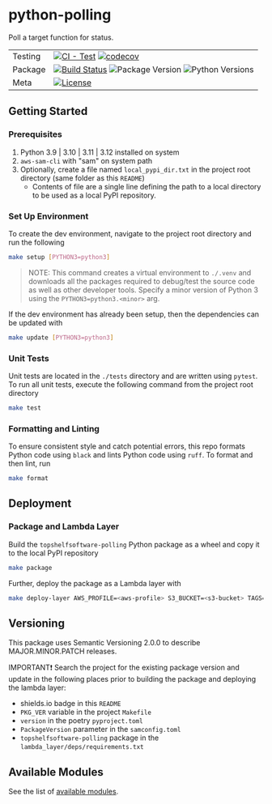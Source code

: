 # python-polling

Poll a target function for status.

| | |
| --- | --- |
| Testing | [![CI - Test](https://github.com/topshelfsoftware/python-polling/actions/workflows/unit-tests.yaml/badge.svg)](https://github.com/topshelfsoftware/python-polling/actions/workflows/unit-tests.yaml) [![codecov](https://codecov.io/gh/topshelfsoftware/python-polling/graph/badge.svg?token=YGAMALL0YD)](https://codecov.io/gh/topshelfsoftware/python-polling) |
| Package | [![Build Status](https://github.com/topshelfsoftware/python-polling/actions/workflows/build.yaml/badge.svg)](https://github.com/topshelfsoftware/python-polling/actions/workflows/build.yaml) ![Package Version](https://img.shields.io/badge/latest-v0.1.0-blue) ![Python Versions](https://img.shields.io/badge/python-3.9_%7C_3.10_%7C_3.11_%7C_3.12-blue?logo=python&logoColor=yellow) |
| Meta | [![License](https://img.shields.io/github/license/topshelfsoftware/python-polling)](https://github.com/topshelfsoftware/python-polling/blob/main/LICENSE) |

## Getting Started

### Prerequisites

1. Python 3.9 | 3.10 | 3.11 | 3.12 installed on system
2. `aws-sam-cli` with "sam" on system path
3. Optionally, create a file named `local_pypi_dir.txt` in the project root directory (same folder as this `README`)
    - Contents of file are a single line defining the path to a local directory to be used as a local PyPI repository.

### Set Up Environment

To create the dev environment, navigate to the project root directory and run the following

```bash
make setup [PYTHON3=python3]
```

>NOTE: This command creates a virtual environment to `./.venv` and downloads all the
packages required to debug/test the source code as well as other developer tools. Specify
a minor version of Python 3 using the `PYTHON3=python3.<minor>` arg.

If the dev environment has already been setup, then the dependencies can be updated with

```bash
make update [PYTHON3=python3]
```

### Unit Tests

Unit tests are located in the `./tests` directory and are written using `pytest`.
To run all unit tests, execute the following command from the project root directory

```bash
make test
```

### Formatting and Linting

To ensure consistent style and catch potential errors, this repo formats Python code using `black` and
lints Python code using `ruff`. To format and then lint, run

```bash
make format
```

## Deployment

### Package and Lambda Layer

Build the `topshelfsoftware-polling` Python package as a wheel and copy it to the local PyPI repository

```bash
make package
```

Further, deploy the package as a Lambda layer with

```bash
make deploy-layer AWS_PROFILE=<aws-profile> S3_BUCKET=<s3-bucket> TAGS="CustomerId={cid} ProjectId={pid}" [AWS_REGION=us-east-1]
```

## Versioning

This package uses Semantic Versioning 2.0.0 to describe MAJOR.MINOR.PATCH releases.

IMPORTANT❗
Search the project for the existing package version and update in the following places prior to building the package and deploying the lambda layer:

- shields.io badge in this `README`
- `PKG_VER` variable in the project `Makefile`
- `version` in the poetry `pyproject.toml`
- `PackageVersion` parameter in the `samconfig.toml`
- `topshelfsoftware-polling` package in the `lambda_layer/deps/requirements.txt`

## Available Modules

See the list of [available modules](./docs/README.md#available-modules).
